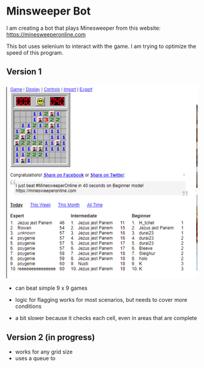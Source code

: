 # Minsweeper Bot

I am creating a bot that plays Minesweeper from this website: https://minesweeperonline.com

This bot uses selenium to interact with the game. I am trying to optimize the speed of this program.

## Version 1

![first win](./img/first-win-03-16-21.png)

* can beat simple 9 x 9 games
* logic for flagging works for most scenarios, but needs to cover more conditions

* a bit slower because it checks each cell, even in areas that are complete

## Version 2 (in progress)

* works for any grid size 
* uses a queue to 